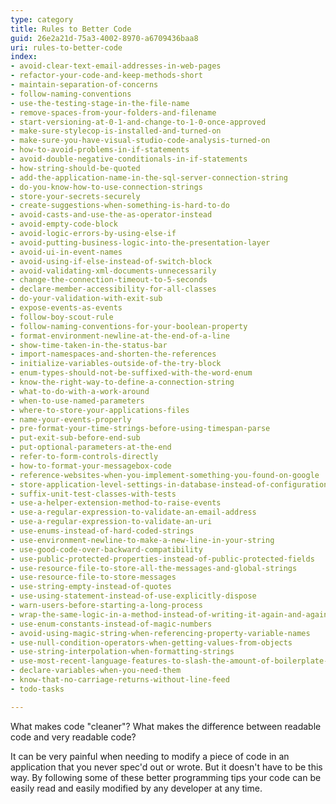```yaml
---
type: category
title: Rules to Better Code
guid: 26e2a21d-75a3-4002-8970-a6709436baa8
uri: rules-to-better-code
index:
- avoid-clear-text-email-addresses-in-web-pages
- refactor-your-code-and-keep-methods-short
- maintain-separation-of-concerns
- follow-naming-conventions
- use-the-testing-stage-in-the-file-name
- remove-spaces-from-your-folders-and-filename
- start-versioning-at-0-1-and-change-to-1-0-once-approved
- make-sure-stylecop-is-installed-and-turned-on
- make-sure-you-have-visual-studio-code-analysis-turned-on
- how-to-avoid-problems-in-if-statements
- avoid-double-negative-conditionals-in-if-statements
- how-string-should-be-quoted
- add-the-application-name-in-the-sql-server-connection-string
- do-you-know-how-to-use-connection-strings
- store-your-secrets-securely
- create-suggestions-when-something-is-hard-to-do
- avoid-casts-and-use-the-as-operator-instead
- avoid-empty-code-block
- avoid-logic-errors-by-using-else-if
- avoid-putting-business-logic-into-the-presentation-layer
- avoid-ui-in-event-names
- avoid-using-if-else-instead-of-switch-block
- avoid-validating-xml-documents-unnecessarily
- change-the-connection-timeout-to-5-seconds
- declare-member-accessibility-for-all-classes
- do-your-validation-with-exit-sub
- expose-events-as-events
- follow-boy-scout-rule
- follow-naming-conventions-for-your-boolean-property
- format-environment-newline-at-the-end-of-a-line
- show-time-taken-in-the-status-bar
- import-namespaces-and-shorten-the-references
- initialize-variables-outside-of-the-try-block
- enum-types-should-not-be-suffixed-with-the-word-enum
- know-the-right-way-to-define-a-connection-string
- what-to-do-with-a-work-around
- when-to-use-named-parameters
- where-to-store-your-applications-files
- name-your-events-properly
- pre-format-your-time-strings-before-using-timespan-parse
- put-exit-sub-before-end-sub
- put-optional-parameters-at-the-end
- refer-to-form-controls-directly
- how-to-format-your-messagebox-code
- reference-websites-when-you-implement-something-you-found-on-google
- store-application-level-settings-in-database-instead-of-configuration-files-when-possible
- suffix-unit-test-classes-with-tests
- use-a-helper-extension-method-to-raise-events
- use-a-regular-expression-to-validate-an-email-address
- use-a-regular-expression-to-validate-an-uri
- use-enums-instead-of-hard-coded-strings
- use-environment-newline-to-make-a-new-line-in-your-string
- use-good-code-over-backward-compatibility
- use-public-protected-properties-instead-of-public-protected-fields
- use-resource-file-to-store-all-the-messages-and-global-strings
- use-resource-file-to-store-messages
- use-string-empty-instead-of-quotes
- use-using-statement-instead-of-use-explicitly-dispose
- warn-users-before-starting-a-long-process
- wrap-the-same-logic-in-a-method-instead-of-writing-it-again-and-again
- use-enum-constants-instead-of-magic-numbers
- avoid-using-magic-string-when-referencing-property-variable-names
- use-null-condition-operators-when-getting-values-from-objects
- use-string-interpolation-when-formatting-strings
- use-most-recent-language-features-to-slash-the-amount-of-boilerplate-code-you-write
- declare-variables-when-you-need-them
- know-that-no-carriage-returns-without-line-feed
- todo-tasks

---
```


What makes code "cleaner"? What makes the difference between readable code and very readable code?

It can be very painful when needing to modify a piece of code in an application that you never spec'd out or wrote. But it doesn't have to be this way. By following some of these better programming tips your code can be easily read and easily modified by any developer at any time.

